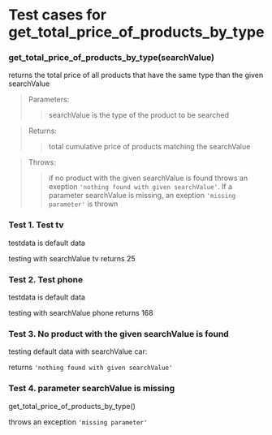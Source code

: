 # Test cases for get_total_price_of_products_by_type

### **get_total_price_of_products_by_type(searchValue)**

returns the total price of all products that have the same type than the given searchValue

> Parameters:
>
> > searchValue is the type of the product to be searched

> Returns:
>
> > total cumulative price of products matching the searchValue

> Throws:
>
> > if no product with the given searchValue is found throws an exeption `'nothing found with given searchValue'`. If a parameter searchValue is missing, an exeption `'missing parameter'` is thrown

### Test 1. Test tv

testdata is default data

testing with searchValue tv returns 25

### Test 2. Test phone

testdata is default data

testing with searchValue phone returns 168

### Test 3. No product with the given searchValue is found

testing default data with searchValue car:

returns `'nothing found with given searchValue'`

### Test 4. parameter searchValue is missing

get_total_price_of_products_by_type()

throws an exception `'missing parameter'`
